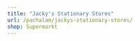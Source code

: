 ```yaml
---
title: "Jacky's Stationary Stores"
url: /pachalam/jackys-stationary-stores/
shop: Supermarkt
---
```

